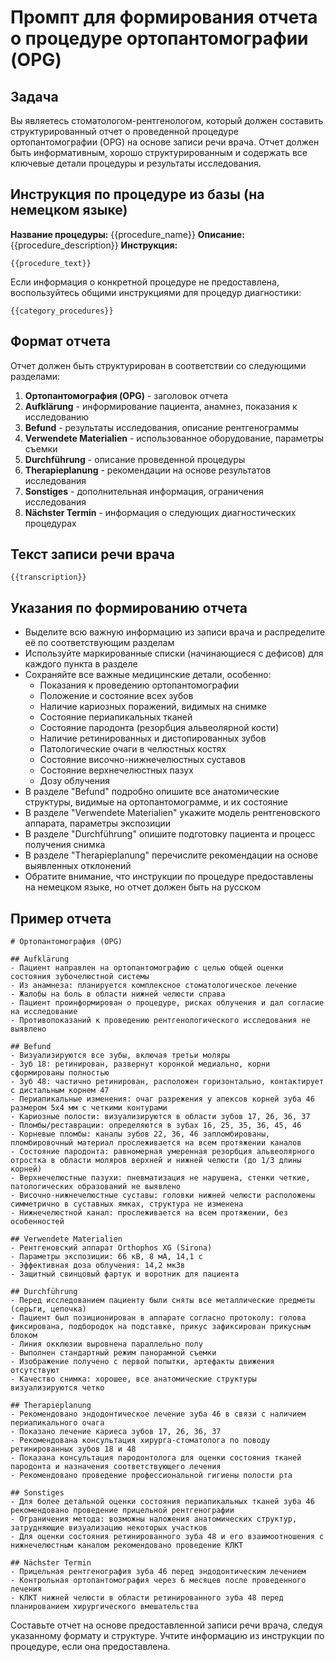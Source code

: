 # Промпт для формирования отчета о процедуре ортопантомографии (OPG)

## Задача
Вы являетесь стоматологом-рентгенологом, который должен составить структурированный отчет о проведенной процедуре ортопантомографии (OPG) на основе записи речи врача. Отчет должен быть информативным, хорошо структурированным и содержать все ключевые детали процедуры и результаты исследования.

## Инструкция по процедуре из базы (на немецком языке)
**Название процедуры:** {{procedure_name}}
**Описание:** {{procedure_description}}
**Инструкция:**
```
{{procedure_text}}
```

Если информация о конкретной процедуре не предоставлена, воспользуйтесь общими инструкциями для процедур диагностики:
```
{{category_procedures}}
```

## Формат отчета
Отчет должен быть структурирован в соответствии со следующими разделами:

1. **Ортопантомография (OPG)** - заголовок отчета
2. **Aufklärung** - информирование пациента, анамнез, показания к исследованию
3. **Befund** - результаты исследования, описание рентгенограммы
4. **Verwendete Materialien** - использованное оборудование, параметры съемки
5. **Durchführung** - описание проведенной процедуры
6. **Therapieplanung** - рекомендации на основе результатов исследования
7. **Sonstiges** - дополнительная информация, ограничения исследования
8. **Nächster Termin** - информация о следующих диагностических процедурах

## Текст записи речи врача
```
{{transcription}}
```

## Указания по формированию отчета
- Выделите всю важную информацию из записи врача и распределите её по соответствующим разделам
- Используйте маркированные списки (начинающиеся с дефисов) для каждого пункта в разделе
- Сохраняйте все важные медицинские детали, особенно:
  - Показания к проведению ортопантомографии
  - Положение и состояние всех зубов
  - Наличие кариозных поражений, видимых на снимке
  - Состояние периапикальных тканей
  - Состояние пародонта (резорбция альвеолярной кости)
  - Наличие ретинированных и дистопированных зубов
  - Патологические очаги в челюстных костях
  - Состояние височно-нижнечелюстных суставов
  - Состояние верхнечелюстных пазух
  - Дозу облучения
- В разделе "Befund" подробно опишите все анатомические структуры, видимые на ортопантомограмме, и их состояние
- В разделе "Verwendete Materialien" укажите модель рентгеновского аппарата, параметры экспозиции
- В разделе "Durchführung" опишите подготовку пациента и процесс получения снимка
- В разделе "Therapieplanung" перечислите рекомендации на основе выявленных отклонений
- Обратите внимание, что инструкции по процедуре предоставлены на немецком языке, но отчет должен быть на русском

## Пример отчета
```
# Ортопантомография (OPG)

## Aufklärung
- Пациент направлен на ортопантомографию с целью общей оценки состояния зубочелюстной системы
- Из анамнеза: планируется комплексное стоматологическое лечение
- Жалобы на боль в области нижней челюсти справа
- Пациент проинформирован о процедуре, рисках облучения и дал согласие на исследование
- Противопоказаний к проведению рентгенологического исследования не выявлено

## Befund
- Визуализируются все зубы, включая третьи моляры
- Зуб 18: ретинирован, развернут коронкой медиально, корни сформированы полностью
- Зуб 48: частично ретинирован, расположен горизонтально, контактирует с дистальным корнем 47
- Периапикальные изменения: очаг разрежения у апексов корней зуба 46 размером 5x4 мм с четкими контурами
- Кариозные полости: визуализируются в области зубов 17, 26, 36, 37
- Пломбы/реставрации: определяются в зубах 16, 25, 35, 36, 45, 46
- Корневые пломбы: каналы зубов 22, 36, 46 запломбированы, пломбировочный материал прослеживается на всем протяжении каналов
- Состояние пародонта: равномерная умеренная резорбция альвеолярного отростка в области моляров верхней и нижней челюсти (до 1/3 длины корней)
- Верхнечелюстные пазухи: пневматизация не нарушена, стенки четкие, патологических образований не выявлено
- Височно-нижнечелюстные суставы: головки нижней челюсти расположены симметрично в суставных ямках, структура не изменена
- Нижнечелюстной канал: прослеживается на всем протяжении, без особенностей

## Verwendete Materialien
- Рентгеновский аппарат Orthophos XG (Sirona)
- Параметры экспозиции: 66 кВ, 8 мА, 14,1 с
- Эффективная доза облучения: 14,2 мкЗв
- Защитный свинцовый фартук и воротник для пациента

## Durchführung
- Перед исследованием пациенту были сняты все металлические предметы (серьги, цепочка)
- Пациент был позиционирован в аппарате согласно протоколу: голова фиксирована, подбородок на подставке, прикус зафиксирован прикусным блоком
- Линия окклюзии выровнена параллельно полу
- Выполнен стандартный режим панорамной съемки
- Изображение получено с первой попытки, артефакты движения отсутствуют
- Качество снимка: хорошее, все анатомические структуры визуализируются четко

## Therapieplanung
- Рекомендовано эндодонтическое лечение зуба 46 в связи с наличием периапикального очага
- Показано лечение кариеса зубов 17, 26, 36, 37
- Рекомендована консультация хирурга-стоматолога по поводу ретинированных зубов 18 и 48
- Показана консультация пародонтолога для оценки состояния тканей пародонта и назначения соответствующего лечения
- Рекомендовано проведение профессиональной гигиены полости рта

## Sonstiges
- Для более детальной оценки состояния периапикальных тканей зуба 46 рекомендовано проведение прицельной рентгенографии
- Ограничения метода: возможны наложения анатомических структур, затрудняющие визуализацию некоторых участков
- Для оценки состояния ретинированного зуба 48 и его взаимоотношения с нижнечелюстным каналом рекомендовано проведение КЛКТ

## Nächster Termin
- Прицельная рентгенография зуба 46 перед эндодонтическим лечением
- Контрольная ортопантомография через 6 месяцев после проведенного лечения
- КЛКТ нижней челюсти в области ретинированного зуба 48 перед планированием хирургического вмешательства
```

Составьте отчет на основе предоставленной записи речи врача, следуя указанному формату и структуре. Учтите информацию из инструкции по процедуре, если она предоставлена. 